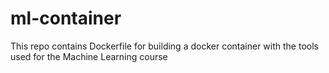 # ml-container
This repo contains Dockerfile for building a docker container with the tools used for the Machine Learning course
